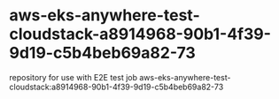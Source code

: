 # aws-eks-anywhere-test-cloudstack-a8914968-90b1-4f39-9d19-c5b4beb69a82-73
repository for use with E2E test job aws-eks-anywhere-test-cloudstack:a8914968-90b1-4f39-9d19-c5b4beb69a82-73
